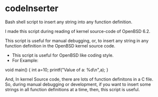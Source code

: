 # codeInserter
Bash shell script to insert any string into any function definition.

I made this script during reading of kernel source-code of OpenBSD 6.2.

This script is useful for manual debugging, or, to insert any string in any function definition in the OpenBSD kernel source code.

* This script is useful for OpenBSD like coding style.
* For Example:

void
main()
{
int a=10;
printf("Value of a: %d\n",a);
}

And, In kernel Source code, there are lots of function definitons in a C file. So, during manual debugging or development, if you want to insert some strings in all function definitions at a time, then, this script is useful. 
